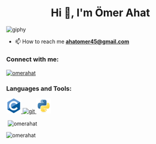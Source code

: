 <h1 align="center">Hi 👋, I'm Ömer Ahat</h1>

![giphy](https://user-images.githubusercontent.com/52050768/225147991-61c2f65b-c260-48d7-982c-647ff84cf6bf.gif)



- 📫 How to reach me **ahatomer45@gmail.com**

<h3 align="left">Connect with me:</h3>
<p align="left">
<a href="https://linkedin.com/in/omerahat" target="blank"><img align="center" src="https://raw.githubusercontent.com/rahuldkjain/github-profile-readme-generator/master/src/images/icons/Social/linked-in-alt.svg" alt="omerahat" height="30" width="40" /></a>
</p>

<h3 align="left">Languages and Tools:</h3>
<p align="left"> <a href="https://www.cprogramming.com/" target="_blank" rel="noreferrer"> <img src="https://raw.githubusercontent.com/devicons/devicon/master/icons/c/c-original.svg" alt="c" width="40" height="40"/> </a> <a href="https://git-scm.com/" target="_blank" rel="noreferrer"> <img src="https://www.vectorlogo.zone/logos/git-scm/git-scm-icon.svg" alt="git" width="40" height="40"/> </a> <a href="https://www.python.org" target="_blank" rel="noreferrer"> <img src="https://raw.githubusercontent.com/devicons/devicon/master/icons/python/python-original.svg" alt="python" width="40" height="40"/> </a> </p>

<p>&nbsp;<img align="center" src="https://github-readme-stats.vercel.app/api?username=omerahat&show_icons=true&locale=en" alt="omerahat" /></p>

<p align="left"> <img src="https://komarev.com/ghpvc/?username=omerahat&label=Profile%20views&color=0e75b6&style=flat" alt="omerahat" /> </p>
